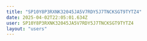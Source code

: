 ```yaml
---
title: "SP10Y8P3RXNK32045JA5V7RDY5J7TNCKSGT9TYTZ4"
date: 2025-04-02T22:05:01.634Z
user: SP10Y8P3RXNK32045JA5V7RDY5J7TNCKSGT9TYTZ4
layout: "users"
---
```

    